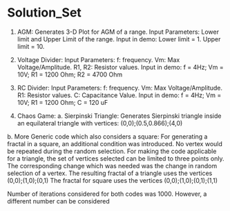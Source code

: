 # Solution_Set

1. AGM:
  Generates 3-D Plot for AGM of a range. 
  Input Parameters: Lower limit and Upper Limit of the range.
  Input in demo: Lower limit = 1. 
                 Upper limit = 10.

2. Voltage Divider:
  Input Parameters: 
  f: frequency.
  Vm: Max Voltage/Amplitude.
  R1, R2: Resistor values.
  Input in demo:
  f = 4Hz; Vm = 10V; R1 = 1200 Ohm; R2 = 4700 Ohm
  
3. RC Divider:
  Input Parameters: 
  f: frequency.
  Vm: Max Voltage/Amplitude.
  R1: Resistor values.
  C: Capacitance Value.
  Input in demo:
  f = 4Hz; Vm = 10V; R1 = 1200 Ohm; C = 120 uF

4. Chaos Game:
  a. Sierpinski Triangle:
    Generates Sierpinski triangle inside an equilateral triangle with vertices:
    (0,0);(0.5,0.866);(4,0)
  
  b. More Generic code which also considers a square:
     For generating a fractal in a square, an additional condition was introduced. No vertex would be repeated during the random selection.
     For making the code applicable for a triangle, the set of vertices selected can be limited to three points only.
     The corresponding change which was needed was the change in random selection of a vertex.
     The resulting fractal of a triangle uses the vertices (0,0);(1,0);(0,1)
     The fractal for square uses the vertices (0,0);(1,0);(0,1);(1,1)
  
  Number of iterations considered for both codes was 1000. However, a different number can be considered
  
